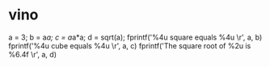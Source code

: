 # vino 
a = 3;
b = a*a;
c = a*a*a;
d = sqrt(a);
fprintf('%4u square equals %4u \r', a, b)
fprintf('%4u cube equals %4u \r', a, c)
fprintf('The square root of %2u is %6.4f \r', a, d)
